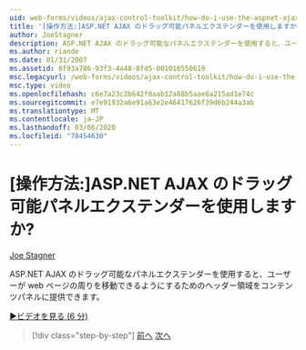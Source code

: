 ```yaml
---
uid: web-forms/videos/ajax-control-toolkit/how-do-i-use-the-aspnet-ajax-draggable-panel-extender
title: '[操作方法:]ASP.NET AJAX のドラッグ可能パネルエクステンダーを使用しますか? | Microsoft Docs'
author: JoeStagner
description: ASP.NET AJAX のドラッグ可能なパネルエクステンダーを使用すると、ユーザーが web ページの周りを移動できるようにするためのヘッダー領域をコンテンツパネルに提供できます。
ms.author: riande
ms.date: 01/31/2007
ms.assetid: 6f93a786-93f3-4a48-8fd5-001016550619
msc.legacyurl: /web-forms/videos/ajax-control-toolkit/how-do-i-use-the-aspnet-ajax-draggable-panel-extender
msc.type: video
ms.openlocfilehash: c6e7a23c2b642f0aab12a88b5aae6a215ad1e74c
ms.sourcegitcommit: e7e91932a6e91a63e2e46417626f39d6b244a3ab
ms.translationtype: MT
ms.contentlocale: ja-JP
ms.lasthandoff: 03/06/2020
ms.locfileid: "78454630"
---
```

# <a name="how-do-i-use-the-aspnet-ajax-draggable-panel-extender"></a>[操作方法:]ASP.NET AJAX のドラッグ可能パネルエクステンダーを使用しますか?

[Joe Stagner](https://github.com/JoeStagner)

ASP.NET AJAX のドラッグ可能なパネルエクステンダーを使用すると、ユーザーが web ページの周りを移動できるようにするためのヘッダー領域をコンテンツパネルに提供できます。

[&#9654;ビデオを見る (6 分)](https://channel9.msdn.com/Blogs/ASP-NET-Site-Videos/how-do-i-use-the-aspnet-ajax-draggable-panel-extender)

> [!div class="step-by-step"]
> [前へ](how-do-i-use-the-aspnet-ajax-collapsable-panel-extender.md)
> [次へ](how-do-i-use-the-aspnet-ajax-dynamicpopulate-extender.md)
